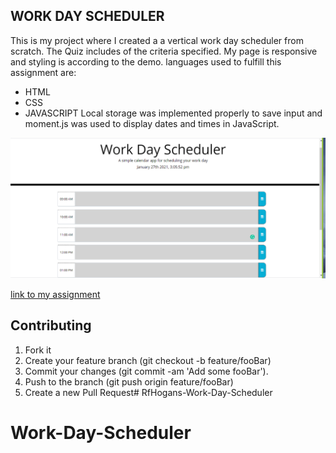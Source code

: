 ## WORK DAY SCHEDULER

This is my project where I created a a vertical work day scheduler from scratch. The Quiz includes of the criteria specified. My page is responsive and styling is according to the demo. languages used to fulfill this assignment are:
- HTML
- CSS
- JAVASCRIPT
Local storage was implemented properly to save input and
moment.js was used to  display dates and times in JavaScript. 

![photo of my assignment](./Assets/Rabiah-Hogans-work-day-planner-photo.png)


[link to my assignment](https://rabiahfh.github.io/Work-Day-Scheduler/)

## Contributing


1. Fork it
2. Create your feature branch (git checkout -b feature/fooBar)
3. Commit your changes (git commit -am 'Add some fooBar').
4. Push to the branch (git push origin feature/fooBar)
5. Create a new Pull Request# RfHogans-Work-Day-Scheduler
# Work-Day-Scheduler

